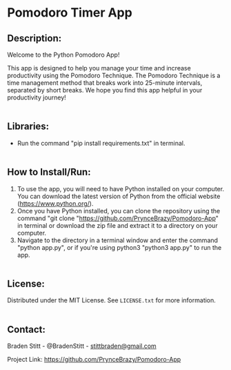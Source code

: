 # Pomodoro Timer App

## Description:
Welcome to the Python Pomodoro App!

This app is designed to help you manage your time and increase productivity using the Pomodoro Technique. The Pomodoro Technique is a time management method that breaks work into 25-minute intervals, separated by short breaks. We hope you find this app helpful in your productivity journey!
<br/><br/>

## Libraries:
- Run the command "pip install requirements.txt" in terminal.
<br/><br/>

## How to Install/Run:
1. To use the app, you will need to have Python installed on your computer. You can download the latest version of Python from the official website (https://www.python.org/).
2. Once you have Python installed, you can clone the repository using the command "git clone "https://github.com/PrynceBrazy/Pomodoro-App" in terminal or download the zip file and extract it to a directory on your computer. 
2. Navigate to the directory in a terminal window and enter the command "python app.py", or if you're using python3 "python3 app.py" to run the app.
<br/><br/>

## License:
Distributed under the MIT License. See `LICENSE.txt` for more information.
<br/><br/>

## Contact:
Braden Stitt - @BradenStitt - stittbraden@gmail.com

Project Link: https://github.com/PrynceBrazy/Pomodoro-App
